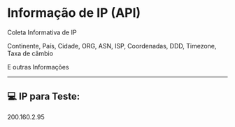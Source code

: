 # Informação de IP (API)
Coleta Informativa de IP

Continente, País, Cidade, ORG, ASN, ISP, Coordenadas, DDD, Timezone, Taxa de câmbio 

E outras Informações

-------------------------

💻 IP para Teste:
-----
200.160.2.95 


